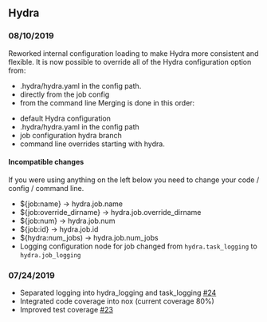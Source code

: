 ## Hydra
### 08/10/2019
Reworked internal configuration loading to make Hydra more consistent and flexible.
It is now possible to override all of the Hydra configuration option from:
 * .hydra/hydra.yaml in the config path.
 * directly from the job config
 * from the command line
Merging is done in this order:
 - default Hydra configuration
 - .hydra/hydra.yaml in the config path
 - job configuration hydra branch
 - command line overrides starting with hydra.


#### Incompatible changes
If you were using anything on the left below you need to change your code / config / command line.
- ${job:name} -> hydra.job.name
- ${job:override_dirname} -> hydra.job.override_dirname
- ${job:num} -> hydra.job.num
- ${job:id} -> hydra.job.id
- ${hydra:num_jobs) -> hydra.job.num_jobs
- Logging configuration node for job changed from `hydra.task_logging` to `hydra.job_logging`

### 07/24/2019
* Separated logging into hydra_logging and task_logging [#24](https://github.com/fairinternal/hydra/issues/24)
* Integrated code coverage into nox (current coverage 80%)
* Improved test coverage [#23](https://github.com/fairinternal/hydra/issues/23)
